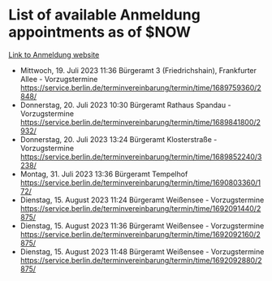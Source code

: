 # List of available Anmeldung appointments as of $NOW
[Link to Anmeldung website](https://service.berlin.de/terminvereinbarung/termin/tag.php?termin=1&anliegen[]=120686&dienstleisterlist=122210,122217,327316,122219,327312,122227,327314,122231,327346,122243,327348,122254,122252,329742,122260,329745,122262,329748,122271,327278,122273,327274,122277,327276,330436,122280,327294,122282,327290,122284,327292,122291,327270,122285,327266,122286,327264,122296,327268,150230,329760,122297,327286,122294,327284,122312,329763,122314,329775,122304,327330,122311,327334,122309,327332,317869,122281,327352,122279,329772,122283,122276,327324,122274,327326,122267,329766,122246,327318,122251,327320,122257,327322,122208,327298,122226,327300&herkunft=http%3A%2F%2Fservice.berlin.de%2Fdienstleistung%2F120686%2F)
- Mittwoch, 19. Juli 2023 11:36 Bürgeramt 3 (Friedrichshain), Frankfurter Allee - Vorzugstermine https://service.berlin.de/terminvereinbarung/termin/time/1689759360/2848/
- Donnerstag, 20. Juli 2023 10:30 Bürgeramt Rathaus Spandau - Vorzugstermine https://service.berlin.de/terminvereinbarung/termin/time/1689841800/2932/
- Donnerstag, 20. Juli 2023 13:24 Bürgeramt Klosterstraße - Vorzugstermine https://service.berlin.de/terminvereinbarung/termin/time/1689852240/3238/
- Montag, 31. Juli 2023 13:36 Bürgeramt Tempelhof https://service.berlin.de/terminvereinbarung/termin/time/1690803360/172/
- Dienstag, 15. August 2023 11:24 Bürgeramt Weißensee - Vorzugstermine https://service.berlin.de/terminvereinbarung/termin/time/1692091440/2875/
- Dienstag, 15. August 2023 11:36 Bürgeramt Weißensee - Vorzugstermine https://service.berlin.de/terminvereinbarung/termin/time/1692092160/2875/
- Dienstag, 15. August 2023 11:48 Bürgeramt Weißensee - Vorzugstermine https://service.berlin.de/terminvereinbarung/termin/time/1692092880/2875/
